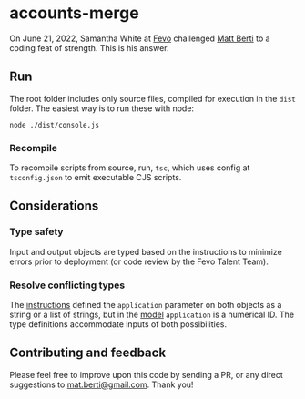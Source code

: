 # accounts-merge

On June 21, 2022, Samantha White at [Fevo](https://fevo.com) challenged [Matt Berti](https://brti.dev) to a coding feat of strength. This is his answer.

## Run

The root folder includes only source files, compiled for execution in the `dist` folder. The easiest way is to run these with node:

`node ./dist/console.js`

### Recompile

To recompile scripts from source, run, `tsc`, which uses config at `tsconfig.json` to emit executable CJS scripts.

## Considerations

### Type safety

Input and output objects are typed based on the instructions to minimize errors prior to deployment (or code review by the Fevo Talent Team).

### Resolve conflicting types

The [instructions](instructions.txt) defined the `application` parameter on both objects as a string or a list of strings, but in the [model](accounts.json) `application` is a numerical ID. The type definitions accommodate inputs of both possibilities.

## Contributing and feedback

Please feel free to improve upon this code by sending a PR, or any direct suggestions to [mat.berti@gmail.com](email:mat.berti@gmail.com). Thank you!
